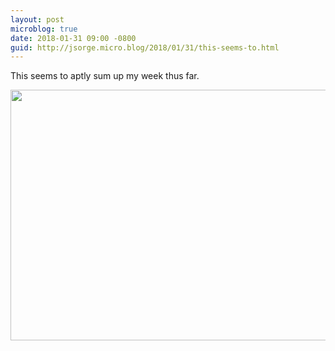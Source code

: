 ```yaml
---
layout: post
microblog: true
date: 2018-01-31 09:00 -0800
guid: http://jsorge.micro.blog/2018/01/31/this-seems-to.html
---
```

This seems to aptly sum up my week thus far.

<img src="http://mb.jsorge.net/uploads/2018/c7f06ac29e.jpg" width="600" height="401" />
